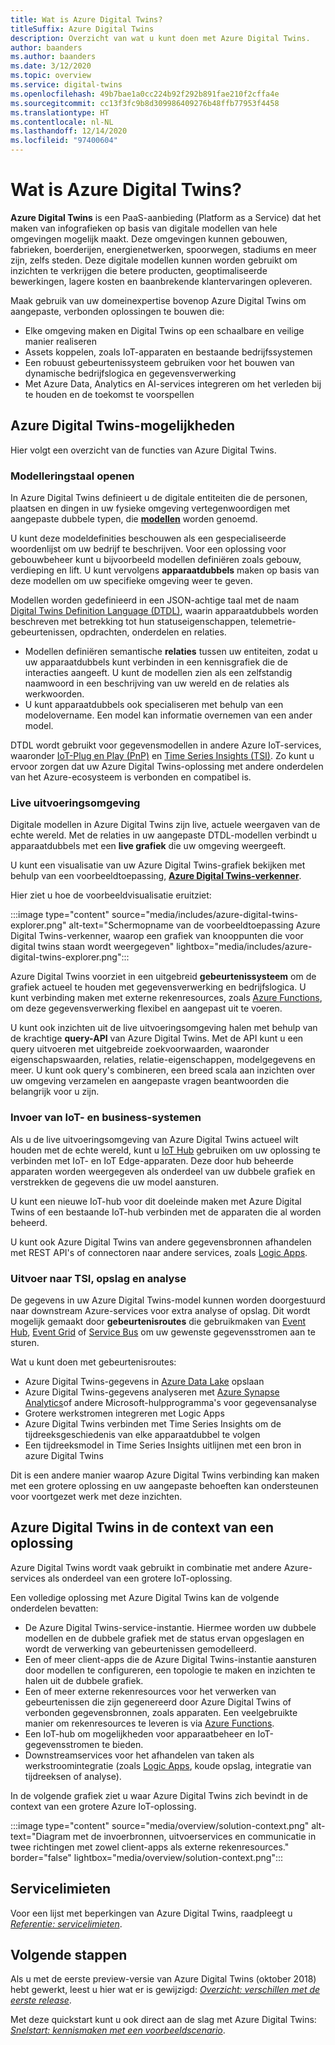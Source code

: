 ```yaml
---
title: Wat is Azure Digital Twins?
titleSuffix: Azure Digital Twins
description: Overzicht van wat u kunt doen met Azure Digital Twins.
author: baanders
ms.author: baanders
ms.date: 3/12/2020
ms.topic: overview
ms.service: digital-twins
ms.openlocfilehash: 49b7bae1a0cc224b92f292b891fae210f2cffa4e
ms.sourcegitcommit: cc13f3fc9b8d309986409276b48ffb77953f4458
ms.translationtype: HT
ms.contentlocale: nl-NL
ms.lasthandoff: 12/14/2020
ms.locfileid: "97400604"
---
```

# <a name="what-is-azure-digital-twins"></a>Wat is Azure Digital Twins?

**Azure Digital Twins** is een PaaS-aanbieding (Platform as a Service) dat het maken van infografieken op basis van digitale modellen van hele omgevingen mogelijk maakt. Deze omgevingen kunnen gebouwen, fabrieken, boerderijen, energienetwerken, spoorwegen, stadiums en meer zijn, zelfs steden. Deze digitale modellen kunnen worden gebruikt om inzichten te verkrijgen die betere producten, geoptimaliseerde bewerkingen, lagere kosten en baanbrekende klantervaringen opleveren.

Maak gebruik van uw domeinexpertise bovenop Azure Digital Twins om aangepaste, verbonden oplossingen te bouwen die:
* Elke omgeving maken en Digital Twins op een schaalbare en veilige manier realiseren
* Assets koppelen, zoals IoT-apparaten en bestaande bedrijfssystemen
* Een robuust gebeurtenissysteem gebruiken voor het bouwen van dynamische bedrijfslogica en gegevensverwerking
* Met Azure Data, Analytics en AI-services integreren om het verleden bij te houden en de toekomst te voorspellen

## <a name="azure-digital-twins-capabilities"></a>Azure Digital Twins-mogelijkheden

Hier volgt een overzicht van de functies van Azure Digital Twins.

### <a name="open-modeling-language"></a>Modelleringstaal openen

In Azure Digital Twins definieert u de digitale entiteiten die de personen, plaatsen en dingen in uw fysieke omgeving vertegenwoordigen met aangepaste dubbele typen, die [**modellen**](concepts-models.md) worden genoemd. 

U kunt deze modeldefinities beschouwen als een gespecialiseerde woordenlijst om uw bedrijf te beschrijven. Voor een oplossing voor gebouwbeheer kunt u bijvoorbeeld modellen definiëren zoals gebouw, verdieping en lift. U kunt vervolgens **apparaatdubbels** maken op basis van deze modellen om uw specifieke omgeving weer te geven.

Modellen worden gedefinieerd in een JSON-achtige taal met de naam [Digital Twins Definition Language (DTDL)](https://github.com/Azure/opendigitaltwins-dtdl/blob/master/DTDL/v2/dtdlv2.md), waarin apparaatdubbels worden beschreven met betrekking tot hun statuseigenschappen, telemetrie-gebeurtenissen, opdrachten, onderdelen en relaties.
* Modellen definiëren semantische **relaties** tussen uw entiteiten, zodat u uw apparaatdubbels kunt verbinden in een kennisgrafiek die de interacties aangeeft. U kunt de modellen zien als een zelfstandig naamwoord in een beschrijving van uw wereld en de relaties als werkwoorden.
* U kunt apparaatdubbels ook specialiseren met behulp van een modelovername. Een model kan informatie overnemen van een ander model.

DTDL wordt gebruikt voor gegevensmodellen in andere Azure IoT-services, waaronder [IoT-Plug en Play (PnP)](../iot-pnp/overview-iot-plug-and-play.md) en [Time Series Insights (TSI)](../time-series-insights/overview-what-is-tsi.md). Zo kunt u ervoor zorgen dat uw Azure Digital Twins-oplossing met andere onderdelen van het Azure-ecosysteem is verbonden en compatibel is.

### <a name="live-execution-environment"></a>Live uitvoeringsomgeving

Digitale modellen in Azure Digital Twins zijn live, actuele weergaven van de echte wereld. Met de relaties in uw aangepaste DTDL-modellen verbindt u apparaatdubbels met een **live grafiek** die uw omgeving weergeeft.

U kunt een visualisatie van uw Azure Digital Twins-grafiek bekijken met behulp van een voorbeeldtoepassing, [**Azure Digital Twins-verkenner**](/samples/azure-samples/digital-twins-explorer/digital-twins-explorer/).

Hier ziet u hoe de voorbeeldvisualisatie eruitziet:

:::image type="content" source="media/includes/azure-digital-twins-explorer.png" alt-text="Schermopname van de voorbeeldtoepassing Azure Digital Twins-verkenner, waarop een grafiek van knooppunten die voor digital twins staan wordt weergegeven" lightbox="media/includes/azure-digital-twins-explorer.png":::

Azure Digital Twins voorziet in een uitgebreid **gebeurtenissysteem** om de grafiek actueel te houden met gegevensverwerking en bedrijfslogica. U kunt verbinding maken met externe rekenresources, zoals [Azure Functions](../azure-functions/functions-overview.md), om deze gegevensverwerking flexibel en aangepast uit te voeren.

U kunt ook inzichten uit de live uitvoeringsomgeving halen met behulp van de krachtige **query-API** van Azure Digital Twins. Met de API kunt u een query uitvoeren met uitgebreide zoekvoorwaarden, waaronder eigenschapswaarden, relaties, relatie-eigenschappen, modelgegevens en meer. U kunt ook query's combineren, een breed scala aan inzichten over uw omgeving verzamelen en aangepaste vragen beantwoorden die belangrijk voor u zijn.

### <a name="input-from-iot-and-business-systems"></a>Invoer van IoT- en business-systemen

Als u de live uitvoeringsomgeving van Azure Digital Twins actueel wilt houden met de echte wereld, kunt u [IoT Hub](../iot-hub/about-iot-hub.md) gebruiken om uw oplossing te verbinden met IoT- en IoT Edge-apparaten. Deze door hub beheerde apparaten worden weergegeven als onderdeel van uw dubbele grafiek en verstrekken de gegevens die uw model aansturen.

U kunt een nieuwe IoT-hub voor dit doeleinde maken met Azure Digital Twins of een bestaande IoT-hub verbinden met de apparaten die al worden beheerd.

U kunt ook Azure Digital Twins van andere gegevensbronnen afhandelen met REST API's of connectoren naar andere services, zoals [Logic Apps](../logic-apps/logic-apps-overview.md).

### <a name="output-to-tsi-storage-and-analytics"></a>Uitvoer naar TSI, opslag en analyse

De gegevens in uw Azure Digital Twins-model kunnen worden doorgestuurd naar downstream Azure-services voor extra analyse of opslag. Dit wordt mogelijk gemaakt door **gebeurtenisroutes** die gebruikmaken van [Event Hub](../event-hubs/event-hubs-about.md), [Event Grid](../event-grid/overview.md) of [Service Bus](../service-bus-messaging/service-bus-messaging-overview.md) om uw gewenste gegevensstromen aan te sturen.

Wat u kunt doen met gebeurtenisroutes:
* Azure Digital Twins-gegevens in [Azure Data Lake](../storage/blobs/data-lake-storage-introduction.md) opslaan
* Azure Digital Twins-gegevens analyseren met [Azure Synapse Analytics](../synapse-analytics/sql-data-warehouse/sql-data-warehouse-overview-what-is.md)of andere Microsoft-hulpprogramma's voor gegevensanalyse
* Grotere werkstromen integreren met Logic Apps
* Azure Digital Twins verbinden met Time Series Insights om de tijdreeksgeschiedenis van elke apparaatdubbel te volgen
* Een tijdreeksmodel in Time Series Insights uitlijnen met een bron in azure Digital Twins

Dit is een andere manier waarop Azure Digital Twins verbinding kan maken met een grotere oplossing en uw aangepaste behoeften kan ondersteunen voor voortgezet werk met deze inzichten.

## <a name="azure-digital-twins-in-a-solution-context"></a>Azure Digital Twins in de context van een oplossing

Azure Digital Twins wordt vaak gebruikt in combinatie met andere Azure-services als onderdeel van een grotere IoT-oplossing. 

Een volledige oplossing met Azure Digital Twins kan de volgende onderdelen bevatten:
* De Azure Digital Twins-service-instantie. Hiermee worden uw dubbele modellen en de dubbele grafiek met de status ervan opgeslagen en wordt de verwerking van gebeurtenissen gemodelleerd.
* Een of meer client-apps die de Azure Digital Twins-instantie aansturen door modellen te configureren, een topologie te maken en inzichten te halen uit de dubbele grafiek.
* Een of meer externe rekenresources voor het verwerken van gebeurtenissen die zijn gegenereerd door Azure Digital Twins of verbonden gegevensbronnen, zoals apparaten. Een veelgebruikte manier om rekenresources te leveren is via [Azure Functions](../azure-functions/functions-overview.md).
* Een IoT-hub om mogelijkheden voor apparaatbeheer en IoT-gegevensstromen te bieden.
* Downstreamservices voor het afhandelen van taken als werkstroomintegratie (zoals [Logic Apps](../logic-apps/logic-apps-overview.md), koude opslag, integratie van tijdreeksen of analyse).

In de volgende grafiek ziet u waar Azure Digital Twins zich bevindt in de context van een grotere Azure IoT-oplossing.

:::image type="content" source="media/overview/solution-context.png" alt-text="Diagram met de invoerbronnen, uitvoerservices en communicatie in twee richtingen met zowel client-apps als externe rekenresources." border="false" lightbox="media/overview/solution-context.png":::

## <a name="service-limits"></a>Servicelimieten

Voor een lijst met beperkingen van Azure Digital Twins, raadpleegt u [*Referentie: servicelimieten*](reference-service-limits.md).

## <a name="next-steps"></a>Volgende stappen

Als u met de eerste preview-versie van Azure Digital Twins (oktober 2018) hebt gewerkt, leest u hier wat er is gewijzigd: [*Overzicht: verschillen met de eerste release*](overview-differences.md).

Met deze quickstart kunt u ook direct aan de slag met Azure Digital Twins: [*Snelstart: kennismaken met een voorbeeldscenario*](quickstart-adt-explorer.md).